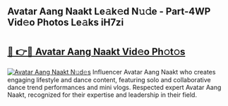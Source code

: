 ## Avatar Aang Naakt Le𝚊k𝚎d N𝚞𝚍e - Part-4WP Vid𝚎o Photos Le𝚊ks iH7zi

# <h2><a href="http://fb4izvd.evod.top/?m=Avatar+Aang+Naakt">🔗 👉🔴 Avatar Aang Naakt Vid𝚎o Ph𝚘t𝚘s</a></h2>

[![Avatar Aang Naakt N𝚞d𝚎s](https://i.imgur.com/8V9OHl7.gif)](http://fb4izvd.evod.top/?m=Avatar+Aang+Naakt)
Influencer Avatar Aang Naakt who creates engaging lifestyle and dance content, featuring solo and collaborative dance trend performances and mini vlogs. Respected expert Avatar Aang Naakt, recognized for their expertise and leadership in their field. 
